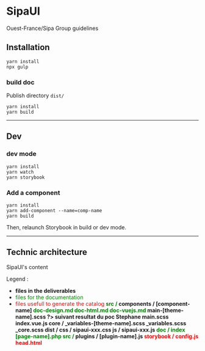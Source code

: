 # SipaUI
Ouest-France/Sipa Group guidelines

## Installation

```
yarn install
npx gulp
```

### build doc

Publish directory `dist/`

```
yarn install
yarn build
```

---

## Dev

### dev mode

```
yarn install
yarn watch
yarn storybook
```

### Add a component

```
yarn install
yarn add-component --name=comp-name
yarn build
```
Then, relaunch Storybook in build or dev mode.

---

## Technic architecture

SipaUI's content

Legend :
- **files in the deliverables**
- <span style="color: green">files for the documentation</span>
- <span style="color: red">files usefull to generate the catalog</span>
**<span style="color: green">src /</span>
    components /
        [component-name]
            <span style="color: green">doc-design.md
            doc-html.md
            doc-vuejs.md</span>
            main-[theme-name].scss ?> suivant resultat du poc Stephane
            main.scss
            index.vue.js
    core /
        _variables-[theme-name].scss
        _variables.scss
        _core.scss
dist /
    css / sipaui-xxx.css
    js  / sipaui-xxx.js
<span style="color: green">doc /
    index
    [page-name].php
src /</span>
    plugins /
        [plugin-name].js
<span style="color: red">storybook /
    config.js
    head.html**</span>
